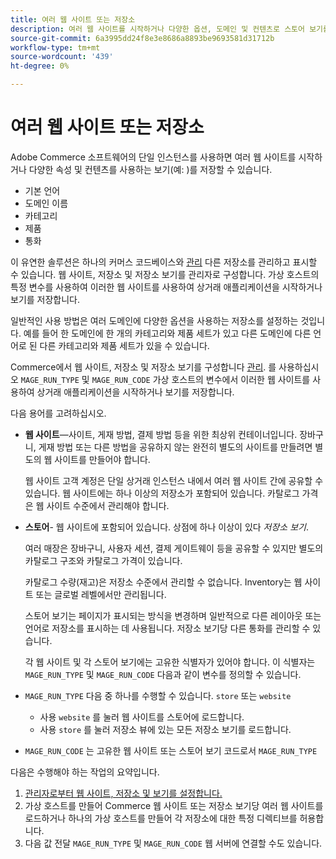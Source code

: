 ```yaml
---
title: 여러 웹 사이트 또는 저장소
description: 여러 웹 사이트를 시작하거나 다양한 옵션, 도메인 및 컨텐츠로 스토어 보기를 구현하는 방법을 알아봅니다.
source-git-commit: 6a3995dd24f8e3e8686a8893be9693581d31712b
workflow-type: tm+mt
source-wordcount: '439'
ht-degree: 0%

---
```



# 여러 웹 사이트 또는 저장소

Adobe Commerce 소프트웨어의 단일 인스턴스를 사용하면 여러 웹 사이트를 시작하거나 다양한 속성 및 컨텐츠를 사용하는 보기(예: )를 저장할 수 있습니다.

- 기본 언어
- 도메인 이름
- 카테고리
- 제품
- 통화

이 유연한 솔루션은 하나의 커머스 코드베이스와 [관리](https://glossary.magento.com/magento-admin) 다른 저장소를 관리하고 표시할 수 있습니다. 웹 사이트, 저장소 및 저장소 보기를 관리자로 구성합니다. 가상 호스트의 특정 변수를 사용하여 이러한 웹 사이트를 사용하여 상거래 애플리케이션을 시작하거나 보기를 저장합니다.

일반적인 사용 방법은 여러 도메인에 다양한 옵션을 사용하는 저장소를 설정하는 것입니다. 예를 들어 한 도메인에 한 개의 카테고리와 제품 세트가 있고 다른 도메인에 다른 언어로 된 다른 카테고리와 제품 세트가 있을 수 있습니다.

Commerce에서 웹 사이트, 저장소 및 저장소 보기를 구성합니다 [관리](https://glossary.magento.com/admin). 를 사용하십시오 `MAGE_RUN_TYPE` 및 `MAGE_RUN_CODE` 가상 호스트의 변수에서 이러한 웹 사이트를 사용하여 상거래 애플리케이션을 시작하거나 보기를 저장합니다.

다음 용어를 고려하십시오.

- **웹 사이트**—사이트, 게재 방법, 결제 방법 등을 위한 최상위 컨테이너입니다. 장바구니, 게재 방법 또는 다른 방법을 공유하지 않는 완전히 별도의 사이트를 만들려면 별도의 웹 사이트를 만들어야 합니다.

   웹 사이트 고객 계정은 단일 상거래 인스턴스 내에서 여러 웹 사이트 간에 공유할 수 있습니다. 웹 사이트에는 하나 이상의 저장소가 포함되어 있습니다. 카탈로그 가격은 웹 사이트 수준에서 관리해야 합니다.

- **스토어**- 웹 사이트에 포함되어 있습니다. 상점에 하나 이상이 있다 *저장소 보기*.

   여러 매장은 장바구니, 사용자 세션, 결제 게이트웨이 등을 공유할 수 있지만 별도의 카탈로그 구조와 카탈로그 가격이 있습니다.

   카탈로그 수량(재고)은 저장소 수준에서 관리할 수 없습니다. Inventory는 웹 사이트 또는 글로벌 레벨에서만 관리됩니다.

   스토어 보기는 페이지가 표시되는 방식을 변경하며 일반적으로 다른 레이아웃 또는 언어로 저장소를 표시하는 데 사용됩니다. 저장소 보기당 다른 통화를 관리할 수 있습니다.

   각 웹 사이트 및 각 스토어 보기에는 고유한 식별자가 있어야 합니다. 이 식별자는 `MAGE_RUN_TYPE` 및 `MAGE_RUN_CODE` 다음과 같이 변수를 정의할 수 있습니다.

- `MAGE_RUN_TYPE` 다음 중 하나를 수행할 수 있습니다. `store` 또는 `website`

   - 사용 `website` 를 눌러 웹 사이트를 스토어에 로드합니다.
   - 사용 `store` 를 눌러 저장소 뷰에 있는 모든 저장소 보기를 로드합니다.

- `MAGE_RUN_CODE` 는 고유한 웹 사이트 또는 스토어 보기 코드로서 `MAGE_RUN_TYPE`

다음은 수행해야 하는 작업의 요약입니다.

1. [관리자로부터 웹 사이트, 저장소 및 보기를 설정합니다.](ms-admin.md)
1. 가상 호스트를 만들어 Commerce 웹 사이트 또는 저장소 보기당 여러 웹 사이트를 로드하거나 하나의 가상 호스트를 만들어 각 저장소에 대한 특정 디렉티브를 허용합니다.
1. 다음 값 전달 `MAGE_RUN_TYPE` 및 `MAGE_RUN_CODE` 웹 서버에 연결할 수도 있습니다.
